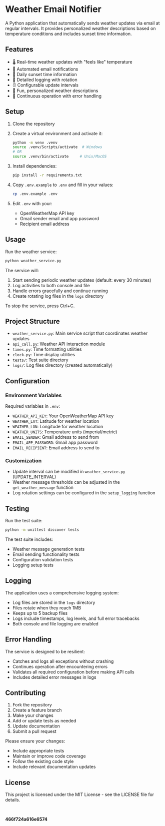 # Weather Email Notifier

A Python application that automatically sends weather updates via email at regular intervals. It provides personalized weather descriptions based on temperature conditions and includes sunset time information.

## Features

- 🌡️ Real-time weather updates with "feels like" temperature
- 📧 Automated email notifications
- 🌅 Daily sunset time information
- 📝 Detailed logging with rotation
- ⏰ Configurable update intervals
- 🎨 Fun, personalized weather descriptions
- 🔄 Continuous operation with error handling

## Setup

1. Clone the repository
2. Create a virtual environment and activate it:
   ```bash
   python -m venv .venv
   source .venv/Scripts/activate  # Windows
   # OR
   source .venv/bin/activate     # Unix/MacOS
   ```

3. Install dependencies:
   ```bash
   pip install -r requirements.txt
   ```

4. Copy `.env.example` to `.env` and fill in your values:
   ```bash
   cp .env.example .env
   ```

5. Edit `.env` with your:
   - OpenWeatherMap API key
   - Gmail sender email and app password
   - Recipient email address

## Usage

Run the weather service:
```bash
python weather_service.py
```

The service will:
1. Start sending periodic weather updates (default: every 30 minutes)
2. Log activities to both console and file
3. Handle errors gracefully and continue running
4. Create rotating log files in the `logs` directory

To stop the service, press Ctrl+C.

## Project Structure

- `weather_service.py`: Main service script that coordinates weather updates
- `api_call.py`: Weather API interaction module
- `times.py`: Time formatting utilities
- `clock.py`: Time display utilities
- `tests/`: Test suite directory
- `logs/`: Log files directory (created automatically)

## Configuration

### Environment Variables
Required variables in `.env`:
- `WEATHER_API_KEY`: Your OpenWeatherMap API key
- `WEATHER_LAT`: Latitude for weather location
- `WEATHER_LON`: Longitude for weather location
- `WEATHER_UNITS`: Temperature units (imperial/metric)
- `EMAIL_SENDER`: Gmail address to send from
- `EMAIL_APP_PASSWORD`: Gmail app password
- `EMAIL_RECIPIENT`: Email address to send to 

### Customization
- Update interval can be modified in `weather_service.py` (UPDATE_INTERVAL)
- Weather message thresholds can be adjusted in the `get_weather_message` function
- Log rotation settings can be configured in the `setup_logging` function

## Testing

Run the test suite:
```bash
python -m unittest discover tests
```

The test suite includes:
- Weather message generation tests
- Email sending functionality tests
- Configuration validation tests
- Logging setup tests

## Logging

The application uses a comprehensive logging system:
- Log files are stored in the `logs` directory
- Files rotate when they reach 1MB
- Keeps up to 5 backup files
- Logs include timestamps, log levels, and full error tracebacks
- Both console and file logging are enabled

## Error Handling

The service is designed to be resilient:
- Catches and logs all exceptions without crashing
- Continues operation after encountering errors
- Validates all required configuration before making API calls
- Includes detailed error messages in logs

## Contributing

1. Fork the repository
2. Create a feature branch
3. Make your changes
4. Add or update tests as needed
5. Update documentation
6. Submit a pull request

Please ensure your changes:
- Include appropriate tests
- Maintain or improve code coverage
- Follow the existing code style
- Include relevant documentation updates

## License

This project is licensed under the MIT License - see the LICENSE file for details. 

&nbsp;

**466f724a616e6574**